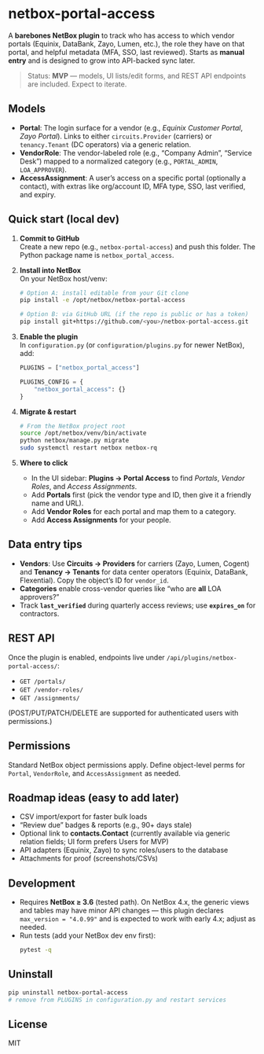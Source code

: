 
# netbox-portal-access

A **barebones NetBox plugin** to track who has access to which vendor portals (Equinix, DataBank, Zayo, Lumen, etc.), the role they have on that portal, and helpful metadata (MFA, SSO, last reviewed). Starts as **manual entry** and is designed to grow into API-backed sync later.

> Status: **MVP** — models, UI lists/edit forms, and REST API endpoints are included. Expect to iterate.

## Models

- **Portal**: The login surface for a vendor (e.g., *Equinix Customer Portal*, *Zayo Portal*). Links to either `circuits.Provider` (carriers) or `tenancy.Tenant` (DC operators) via a generic relation.
- **VendorRole**: The vendor-labeled role (e.g., “Company Admin”, “Service Desk”) mapped to a normalized category (e.g., `PORTAL_ADMIN`, `LOA_APPROVER`).
- **AccessAssignment**: A user’s access on a specific portal (optionally a contact), with extras like org/account ID, MFA type, SSO, last verified, and expiry.

## Quick start (local dev)

1. **Commit to GitHub**  
   Create a new repo (e.g., `netbox-portal-access`) and push this folder. The Python package name is `netbox_portal_access`.

2. **Install into NetBox**  
   On your NetBox host/venv:
   ```bash
   # Option A: install editable from your Git clone
   pip install -e /opt/netbox/netbox-portal-access

   # Option B: via GitHub URL (if the repo is public or has a token)
   pip install git+https://github.com/<you>/netbox-portal-access.git
   ```

3. **Enable the plugin**  
   In `configuration.py` (or `configuration/plugins.py` for newer NetBox), add:
   ```python
   PLUGINS = ["netbox_portal_access"]

   PLUGINS_CONFIG = {
       "netbox_portal_access": {}
   }
   ```

4. **Migrate & restart**
   ```bash
   # From the NetBox project root
   source /opt/netbox/venv/bin/activate
   python netbox/manage.py migrate
   sudo systemctl restart netbox netbox-rq
   ```

5. **Where to click**
   - In the UI sidebar: **Plugins → Portal Access** to find *Portals*, *Vendor Roles*, and *Access Assignments*.
   - Add **Portals** first (pick the vendor type and ID, then give it a friendly name and URL).
   - Add **Vendor Roles** for each portal and map them to a category.
   - Add **Access Assignments** for your people.

## Data entry tips
- **Vendors**: Use **Circuits → Providers** for carriers (Zayo, Lumen, Cogent) and **Tenancy → Tenants** for data center operators (Equinix, DataBank, Flexential). Copy the object’s ID for `vendor_id`.
- **Categories** enable cross-vendor queries like “who are **all** LOA approvers?”
- Track **`last_verified`** during quarterly access reviews; use **`expires_on`** for contractors.

## REST API
Once the plugin is enabled, endpoints live under `/api/plugins/netbox-portal-access/`:
- `GET /portals/`
- `GET /vendor-roles/`
- `GET /assignments/`

(POST/PUT/PATCH/DELETE are supported for authenticated users with permissions.)

## Permissions
Standard NetBox object permissions apply. Define object-level perms for `Portal`, `VendorRole`, and `AccessAssignment` as needed.

## Roadmap ideas (easy to add later)
- CSV import/export for faster bulk loads
- “Review due” badges & reports (e.g., 90+ days stale)
- Optional link to **contacts.Contact** (currently available via generic relation fields; UI form prefers Users for MVP)
- API adapters (Equinix, Zayo) to sync roles/users to the database
- Attachments for proof (screenshots/CSVs)

## Development
- Requires **NetBox ≥ 3.6** (tested path). On NetBox 4.x, the generic views and tables may have minor API changes — this plugin declares `max_version = "4.0.99"` and is expected to work with early 4.x; adjust as needed.
- Run tests (add your NetBox dev env first):
  ```bash
  pytest -q
  ```

## Uninstall
```bash
pip uninstall netbox-portal-access
# remove from PLUGINS in configuration.py and restart services
```

## License
MIT
